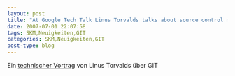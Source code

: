 ```yaml
---
layout: post
title: "At Google Tech Talk Linus Torvalds talks about source control management and Git in particular."
date: 2007-07-01 22:07:58
tags: SKM,Neuigkeiten,GIT
categories: SKM,Neuigkeiten,GIT
post-type: blog
---
```

Ein <a href="http://codicesoftware.blogspot.com/2007/05/linus-torvalds-on-git-and-scm.html">technischer Vortrag</a> von Linus Torvalds über GIT

